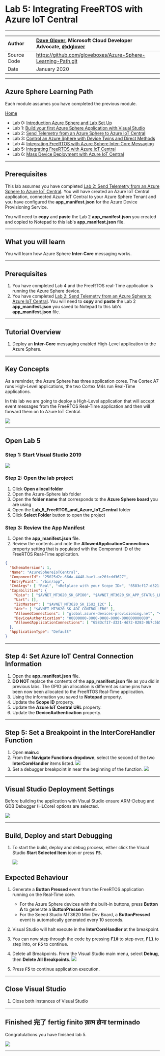 ﻿# Lab 5: Integrating FreeRTOS with Azure IoT Central

<!-- ![](resources/azure-sphere-iot-central-banner.png) -->

---

|Author|[Dave Glover](https://developer.microsoft.com/en-us/advocates/dave-glover?WT.mc_id=github-blog-dglover), Microsoft Cloud Developer Advocate, [@dglover](https://twitter.com/dglover) |
|:----|:---|
|Source Code | https://github.com/gloveboxes/Azure-Sphere-Learning-Path.git |
|Date| January  2020|

---

## Azure Sphere Learning Path

Each module assumes you have completed the previous module.

[Home](https://github.com/gloveboxes/Azure-Sphere-Learning-Path/blob/master/README.md)

* Lab 0: [Introduction Azure Sphere and Lab Set Up](/zdocs/Lab_0_Introduction_and_Lab_Set_Up/README.md)
* Lab 1: [Build your first Azure Sphere Application with Visual Studio](/zdocs/Lab_1_Visual_Studio_and_Azure_Sphere/README.md)
* Lab 2: [Send Telemetry from an Azure Sphere to Azure IoT Central](/zdocs/Lab_2_Send_Telemetry_to_Azure_IoT_Central/README.md)
* Lab 3: [Control an Azure Sphere with Device Twins and Direct Methods](/zdocs/Lab_3_Control_Device_with_Device_Twins_and_Direct_Methods/README.md)
* Lab 4: [Integrating FreeRTOS with Azure Sphere Inter-Core Messaging](/zdocs/Lab_4_FreeRTOS_and_Inter-Core_Messaging/README.md)
* Lab 5: [Integrating FreeRTOS with Azure IoT Central](/zdocs/Lab_5_FreeRTOS_and_Azure_IoT_Central/README.md)
* Lab 6: [Mass Device Deployment with Azure IoT Central](/zdocs/Lab_6_Mass_Device_Deployment/README.md)

---

## Prerequisites

This lab assumes you have completed [Lab 2: Send Telemetry from an Azure Sphere to Azure IoT Central](https://github.com/gloveboxes/Azure-Sphere-Learning-Path/tree/master/Lab%202%20-%20Send%20Telemetry%20from%20an%20Azure%20Sphere%20to%20Azure%20IoT%20Central). You will have created an Azure IoT Central application, connected Azure IoT Central to your Azure Sphere Tenant and you have configured the **app_manifest.json** for the Azure Device Provisioning Service.

You will need to **copy** and **paste** the Lab 2 **app_manifest.json** you created and copied to Notepad to this lab's **app_manifest.json** file.

---

## What you will learn

You will learn how Azure Sphere **Inter-Core** messaging works.

---

## Prerequisites

1. You have completed Lab 4 and the FreeRTOS real-Time application is running the Azure Sphere device.
2. You have completed [Lab 2: Send Telemetry from an Azure Sphere to Azure IoT Central](../Lab_2_Send_Telemetry_to_Azure_IoT_Central/README.md). You will need to **copy** and **paste** the Lab 2 **app_manifest.json** you saved to Notepad to this lab's **app_manifest.json** file.

---

## Tutorial Overview

1. Deploy an **Inter-Core** messaging enabled High-Level application to the Azure Sphere.

---

## Key Concepts

As a reminder, the Azure Sphere has three application cores. The Cortex A7 runs High-Level applications, the two Cortex M4s run Real-Time applications.

In this lab we are going to deploy a High-Level application that will accept event messages from the FreeRTOS Real-Time application and then will forward them on to Azure IoT Central.

![](resources/azure-sphere-application-architecture.png)

---

## Open Lab 5

### Step 1: Start Visual Studio 2019

![](resources/visual-studio-open-local-folder.png)

### Step 2: Open the lab project

1. Click **Open a local folder**
2. Open the Azure-Sphere lab folder
3. Open the **folder name** that corresponds to the **Azure Sphere board** you are using
4. Open the **Lab_5_FreeRTOS_and_Azure_IoT_Central** folder
5. Click **Select Folder** button to open the project

### Step 3: Review the App Manifest

1. Open the **app_manifest.json** file.
2. Review the contents and note the **AllowedApplicationConnections** property setting that is populated with the Component ID of the FreeRTOS Real-Time application.

```json
{
  "SchemaVersion": 1,
  "Name": "AzureSphereIoTCentral",
  "ComponentId": "25025d2c-66da-4448-bae1-ac26fcdd3627",
  "EntryPoint": "/bin/app",
  "CmdArgs": [ "Real", "<Relplace with your Scope ID>", "6583cf17-d321-4d72-8283-0b7c5b56442b" ],
  "Capabilities": {
    "Gpio": [ "$AVNET_MT3620_SK_GPIO0", "$AVNET_MT3620_SK_APP_STATUS_LED_YELLOW", "$AVNET_MT3620_SK_WLAN_STATUS_LED_YELLOW" ],
    "Uart": [],
    "I2cMaster": [ "$AVNET_MT3620_SK_ISU2_I2C" ],
    "Adc": [ "$AVNET_MT3620_SK_ADC_CONTROLLER0" ],
    "AllowedConnections": [ "global.azure-devices-provisioning.net", "<Replace with your Azure IoT Central URI>" ],
    "DeviceAuthentication": "00000000-0000-0000-0000-000000000000",
    "AllowedApplicationConnections": [ "6583cf17-d321-4d72-8283-0b7c5b56442b" ]
  },
  "ApplicationType": "Default"
}
```

---

## Step 4: Set Azure IoT Central Connection Information

1. Open the **app_manifest.json** file.
2. **DO NOT** replace the contents of the **app_manifest.json** file as you did in previous labs. The GPIO pin allocation is different as some pins have been now been allocated to the FreeRTOS Real-Time application.
3. Using the information you saved to **Notepad** property.
4. Update the **Scope ID** property.
5. Update the **Azure IoT Central URL** property.
6. Update the **DeviceAuthentication** property.

---

## Step 5: Set a Breakpoint in the InterCoreHandler Function

1. Open **main.c**
2. From the **Navigate Functions dropdown**, select the second of the two **InterCoreHandler** items listed.
    ![](resources/visual-studio-function-navigate.png)
3. Set a debugger breakpoint in near the beginning of the function.
    ![](resources/visual-studio-breakpoint-inter-core-handler.png)

---

## Visual Studio Deployment Settings

Before building the application with Visual Studio ensure ARM-Debug and GDB Debugger (HLCore) options are selected.

![](resources/visual-studio-start-config.png)

---

## Build, Deploy and start Debugging

1. To start the build, deploy and debug process, either click the Visual Studio **Start Selected Item** icon or press <kbd>**F5**</kbd>.

    ![](resources/visual-studio-start-debug.png)

## Expected Behaviour

1. Generate a **Button Pressed** event from the FreeRTOS application running on the Real-Time core.

    * For the Azure Sphere devices with the built-in buttons, press **Button A** to generate a **ButtonPressed** event.
    * For the Seeed Studio MT3620 Mini Dev Board, a **ButtonPressed** event is automatically generated every 10 seconds.

2. Visual Studio will halt execute in the **InterCoreHandler** at the breakpoint.
3. You can now step through the code by pressing <kbd>**F10**</kbd> to step over, <kbd>**F11**</kbd> to step into, or <kbd>**F5**</kbd> to continue.
4. Delete all Breakpoints. From the Visual Studio main menu, select **Debug**, then **Delete All Breakpoints**.
    ![](resources/visual-studio-breakpoints-delete-all.png)
5. Press <kbd>**F5**</kbd> to continue application execution.

---

## Close Visual Studio

1. Close both instances of Visual Studio

---

## Finished 完了 fertig finito ख़त्म होना terminado

Congratulations you have finished lab 5.

![](resources/finished.jpg)

<!-- ---  -->

<!-- **[NEXT](../Lab_6_Mass_Device_Deployment/README.md)** -->

---
